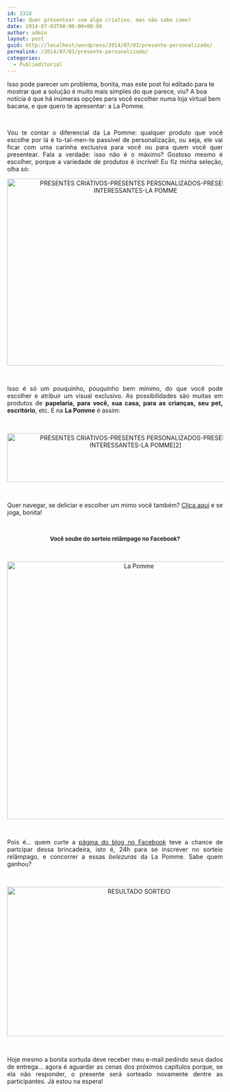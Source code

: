 ```yaml
---
id: 3318
title: Quer presentear com algo criativo, mas não sabe como?
date: 2014-07-03T00:00:00+00:00
author: admin
layout: post
guid: http://localhost/wordpress/2014/07/03/presente-personalizado/
permalink: /2014/07/03/presente-personalizado/
categories:
  - Publieditorial
---
```

Isso pode parecer um problema, bonita, mas este post foi editado para te mostrar que a solução é muito mais simples do que parece, viu? A boa notícia é que há inúmeras opções para você escolher numa loja virtual bem bacana, e que quero te apresentar: a La Pomme.

&nbsp;

<p align="justify">
  Vou te contar o diferencial da La Pomme: qualquer produto que você escolhe por lá é to-tal-men-te passível de personalização, ou seja, ele vai ficar com uma carinha exclusiva para você ou para quem você quer presentear. Fala a verdade: isso não é o máximo? Gostoso mesmo é escolher, porque a variedade de produtos é incrível! Eu fiz minha seleção, olha só:
</p>

<!--more-->

<p align="center">
  <a href="http://www.trololodemulher.com.br/blog/wp-content/uploads/2014/07/PRESENTES-CRIATIVOS-PRESENTES-PERSONALIZADOS-PRESENTES-INTERESSANTES-LA-POMME.png"><img class="alignnone size-full wp-image-10189" src="http://www.trololodemulher.com.br/blog/wp-content/uploads/2014/07/PRESENTES-CRIATIVOS-PRESENTES-PERSONALIZADOS-PRESENTES-INTERESSANTES-LA-POMME.png" alt="PRESENTES CRIATIVOS-PRESENTES PERSONALIZADOS-PRESENTES INTERESSANTES-LA POMME" width="600" height="436" /></a>
</p>

&nbsp;

<p align="justify">
  Isso é só um pouquinho, pouquinho bem mínimo, do que você pode escolher e atribuir um visual exclusivo. As possibilidades são muitas em produtos de <strong>papelaria, para você, sua casa, para as crianças, seu pet, escritório</strong>, etc. E na <strong>La Pomme</strong> é assim:
</p>

&nbsp;

<p align="center">
  <a href="http://www.trololodemulher.com.br/blog/wp-content/uploads/2014/07/PRESENTES-CRIATIVOS-PRESENTES-PERSONALIZADOS-PRESENTES-INTERESSANTES-LA-POMME2.png"><img class="alignnone size-full wp-image-10190" src="http://www.trololodemulher.com.br/blog/wp-content/uploads/2014/07/PRESENTES-CRIATIVOS-PRESENTES-PERSONALIZADOS-PRESENTES-INTERESSANTES-LA-POMME2.png" alt="PRESENTES CRIATIVOS-PRESENTES PERSONALIZADOS-PRESENTES INTERESSANTES-LA POMME[2]" width="600" height="114" /></a>
</p>

&nbsp;

<p align="justify">
  Quer navegar, se deliciar e escolher um mimo você também? <a href="http://www.lojalapomme.com.br/" target="_blank">Clica aqui</a> e se joga, bonita!
</p>

&nbsp;

<p align="center">
  <strong><span style="font-size: small;">Você soube do sorteio relâmpago no Facebook?</span></strong>
</p>

&nbsp;

<p align="center">
  <a href="http://www.trololodemulher.com.br/blog/wp-content/uploads/2014/07/La-Pomme.png"><img class="alignnone size-full wp-image-10185" src="http://www.trololodemulher.com.br/blog/wp-content/uploads/2014/07/La-Pomme.png" alt="La Pomme" width="600" height="601" /></a>
</p>

&nbsp;

<p align="justify">
  Pois é… quem curte a <a href="https://www.facebook.com/bichafemea" target="_blank">página do blog no Facebook</a> teve a chance de partcipar dessa brincadeira, isto é, 24h para se inscrever no sorteio relâmpago, e concorrer a essas <em>belezuras</em> da La Pomme. Sabe quem ganhou?
</p>

&nbsp;

<p align="center">
  <a href="http://www.trololodemulher.com.br/blog/wp-content/uploads/2014/07/RESULTADO-SORTEIO.png"><img class="alignnone size-full wp-image-10184" src="http://www.trololodemulher.com.br/blog/wp-content/uploads/2014/07/RESULTADO-SORTEIO.png" alt="RESULTADO SORTEIO" width="600" height="349" /></a>
</p>

&nbsp;

<p align="justify">
  Hoje mesmo a bonita sortuda deve receber meu e-mail pedindo seus dados de entrega… agora é aguardar as cenas dos próximos capítulos porque, se ela não responder, o presente será sorteado novamente dentre as participantes. Já estou na espera!
</p>